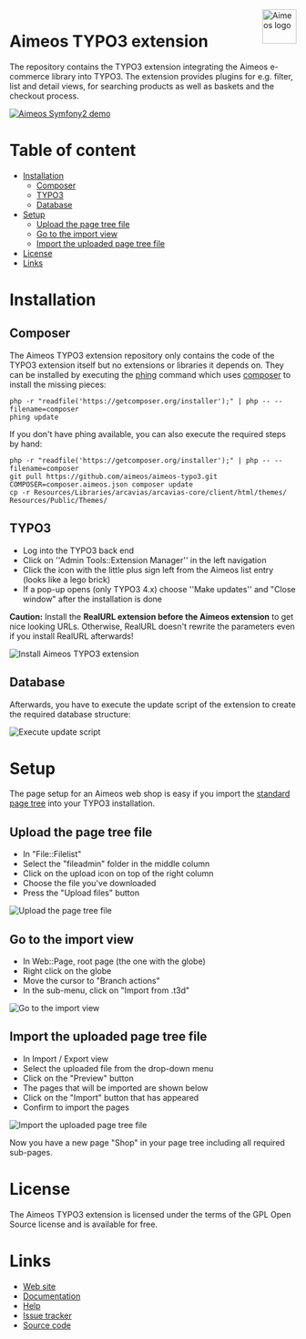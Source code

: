 <a href="http://aimeos.org/">
    <img src="http://aimeos.org/fileadmin/template/icons/logo.png" alt="Aimeos logo" title="Aimeos" align="right" height="60" />
</a>

Aimeos TYPO3 extension
======================

The repository contains the TYPO3 extension integrating the Aimeos e-commerce
library into TYPO3. The extension provides plugins for e.g. filter, list and
detail views, for searching products as well as baskets and the checkout process.

[![Aimeos Symfony2 demo](http://aimeos.org/fileadmin/user_upload/typo3-demo.jpg)](http://typo3.demo.aimeos.org/)

# Table of content

- [Installation](#installation)
    - [Composer](#composer)
    - [TYPO3](#typo3)
    - [Database](#database)
- [Setup](#setup)
    - [Upload the page tree file](#upload-the-page-tree-file)
    - [Go to the import view](#go-to-the-import-view)
    - [Import the uploaded page tree file](#import-the-uploaded-page-tree-file)
- [License](#license)
- [Links](#links)

# Installation

## Composer

The Aimeos TYPO3 extension repository only contains the code of the TYPO3 extension itself but no extensions or libraries it depends on. They can be installed by executing the [phing](http://phing.info/) command which uses [composer](http://getcomposer.org/) to install the missing pieces:

```
php -r "readfile('https://getcomposer.org/installer');" | php -- --filename=composer
phing update
```

If you don't have phing available, you can also execute the required steps by hand:
```
php -r "readfile('https://getcomposer.org/installer');" | php -- --filename=composer
git pull https://github.com/aimeos/aimeos-typo3.git
COMPOSER=composer.aimeos.json composer update
cp -r Resources/Libraries/arcavias/arcavias-core/client/html/themes/ Resources/Public/Themes/
```
## TYPO3

* Log into the TYPO3 back end
* Click on ''Admin Tools::Extension Manager'' in the left navigation
* Click the icon with the little plus sign left from the Aimeos list entry (looks like a lego brick)
* If a pop-up opens (only TYPO3 4.x) choose ''Make updates'' and "Close window" after the installation is done

**Caution:** Install the **RealURL extension before the Aimeos extension** to get nice looking URLs. Otherwise, RealURL doesn't rewrite the parameters even if you install RealURL afterwards!

![Install Aimeos TYPO3 extension](http://docs.aimeos.org/images/Aimeos-typo3-extmngr-install.png)

## Database

Afterwards, you have to execute the update script of the extension to create the required database structure:

![Execute update script](http://docs.aimeos.org/images/Aimeos-typo3-extmngr-update-6.x.png)

# Setup

The page setup for an Aimeos web shop is easy if you import the [standard page tree](http://aimeos.org/fileadmin/download/Aimeos-pages_three-columns_1.3.t3d) into your TYPO3 installation.

## Upload the page tree file

* In "File::Filelist"
* Select the "fileadmin" folder in the middle column
* Click on the upload icon on top of the right column
* Choose the file you've downloaded
* Press the "Upload files" button

![Upload the page tree file](http://docs.aimeos.org/images/Aimeos-typo3-pages-upload.png)

## Go to the import view

* In Web::Page, root page (the one with the globe)
* Right click on the globe
* Move the cursor to "Branch actions"
* In the sub-menu, click on "Import from .t3d"

![Go to the import view](http://docs.aimeos.org/images/Aimeos-typo3-pages-menu.png)

## Import the uploaded page tree file

* In Import / Export view
* Select the uploaded file from the drop-down menu
* Click on the "Preview" button
* The pages that will be imported are shown below
* Click on the "Import" button that has appeared
* Confirm to import the pages

![Import the uploaded page tree file](http://docs.aimeos.org/images/Aimeos-typo3-pages-import.png)

Now you have a new page "Shop" in your page tree including all required sub-pages.

# License

The Aimeos TYPO3 extension is licensed under the terms of the GPL Open Source
license and is available for free.

# Links

* [Web site](http://aimeos.org/app/typo3-ecommerce-shop/)
* [Documentation](http://docs.aimeos.org/TYPO3)
* [Help](http://help.aimeos.org/)
* [Issue tracker](https://github.com/aimeos/aimeos-typo3/issues)
* [Source code](https://github.com/aimeos/aimeos-typo3)
